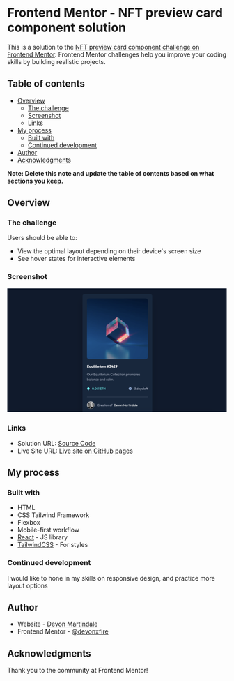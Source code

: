 # Frontend Mentor - NFT preview card component solution

This is a solution to the [NFT preview card component challenge on Frontend Mentor](https://www.frontendmentor.io/challenges/nft-preview-card-component-SbdUL_w0U). Frontend Mentor challenges help you improve your coding skills by building realistic projects.

## Table of contents

- [Overview](#overview)
  - [The challenge](#the-challenge)
  - [Screenshot](#screenshot)
  - [Links](#links)
- [My process](#my-process)
  - [Built with](#built-with)
  - [Continued development](#continued-development)
- [Author](#author)
- [Acknowledgments](#acknowledgments)

**Note: Delete this note and update the table of contents based on what sections you keep.**

## Overview

### The challenge

Users should be able to:

- View the optimal layout depending on their device's screen size
- See hover states for interactive elements

### Screenshot

![](./screenshot.png)

### Links

- Solution URL: [Source Code](https://github.com/devonxfire/nft-component)
- Live Site URL: [Live site on GitHub pages](https://devonxfire.github.io/nft-component/)

## My process

### Built with

- HTML
- CSS Tailwind Framework
- Flexbox
- Mobile-first workflow
- [React](https://reactjs.org/) - JS library
- [TailwindCSS](https://tailwindcss.com/) - For styles

### Continued development

I would like to hone in my skills on responsive design, and practice more layout options

## Author

- Website - [Devon Martindale](https://github.com/devonxfire)
- Frontend Mentor - [@devonxfire](https://www.frontendmentor.io/profile/yourusername)

## Acknowledgments

Thank you to the community at Frontend Mentor!
